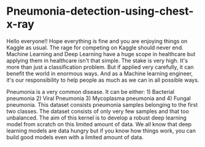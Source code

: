 # Pneumonia-detection-using-chest-x-ray
Hello everyone!! Hope everything is fine and you are enjoying things on Kaggle as usual. The rage for competing on Kaggle should never end. Machine Learning and Deep Learning have a huge scope in healthcare but applying them in healthcare isn't that simple. The stake is very high. It's more than just a classification problem. But if applied very carefully, it can benefit the world in enormous ways. And as a Machine learning engineer, it's our responsibility to help people as much as we can in all possible ways.

Pneumonia is a very common disease. It can be either: 1) Bacterial pneumonia 2) Viral Pneumonia 3) Mycoplasma pneumonia and 4) Fungal pneumonia. This dataset consists pneumonia samples belonging to the first two classes. The dataset consists of only very few samples and that too unbalanced. The aim of this kernel is to develop a robust deep learning model from scratch on this limited amount of data. We all know that deep learning models are data hungry but if you know how things work, you can build good models even with a limited amount of data.
